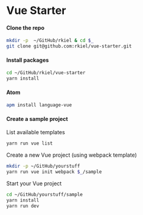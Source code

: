# Vue Starter


#### Clone the repo

```bash
mkdir -p  ~/GitHub/rkiel & cd $_
git clone git@github.com:rkiel/vue-starter.git
```

#### Install packages

```bash
cd ~/GitHub/rkiel/vue-starter
yarn install
```

#### Atom

```bash
apm install language-vue
```

#### Create a sample project

List available templates

```bash
yarn run vue list
```

Create a new Vue project (using webpack template)

```bash
mkdir -p ~/GitHub/yourstuff
yarn run vue init webpack $_/sample
```

Start your Vue project

```bash
cd ~/GitHub/yourstuff/sample
yarn install
yarn run dev
```

